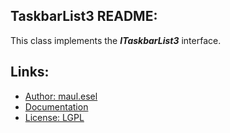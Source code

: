 ## TaskbarList3 README:
This class implements the ***ITaskbarList3*** interface.

## Links:
* [Author: maul.esel](https://github.com/maul-esel)
* [Documentation](http://maul-esel.github.com/COM-Classes/master/TaskbarList3)
* [License: LGPL](http://www.gnu.org/licenses/lgpl-2.1.txt)